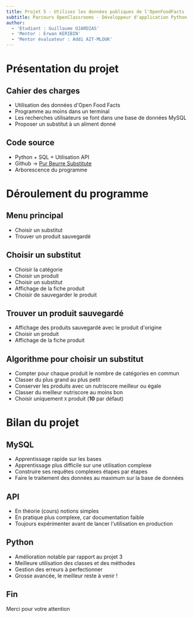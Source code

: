 ```yaml
---
title: Projet 5 - Utilisez les données publiques de l'OpenFoodFacts
subtitle: Parcours OpenClassrooms - Développeur d'application Python
author:
  - 'Etudiant : Guillaume OJARDIAS'
  - 'Mentor : Erwan KERIBIN'
  - 'Mentor évaluateur : Addi AIT-MLOUK'
---
```


# Présentation du projet

## Cahier des charges

- Utilisation des données d'Open Food Facts
- Programme au moins dans un terminal
- Les recherches utilisateurs se font dans une base de données MySQL
- Proposer un substitut à un aliment donné

## Code source

- Python + SQL + Utilisation API
- Github -> [Pur Beurre Substitute](https://github.com/GuillaumeOj/PurBeurreSubstitute)
- Arborescence du programme

# Déroulement du programme

## Menu principal

- Choisir un substitut
- Trouver un produit sauvegardé


## Choisir un substitut

- Choisir la catégorie
- Choisir un produit
- Choisir un substitut
- Affichage de la fiche produit
- Choisir de sauvegarder le produit

## Trouver un produit sauvegardé

- Affichage des produits sauvegardé avec le produit d'origine
- Choisir un produit
- Affichage de la fiche produit

## Algorithme pour choisir un substitut

- Compter pour chaque produit le nombre de catégories en commun
- Classer du plus grand au plus petit
- Conserver les produits avec un nutriscore meilleur ou égale
- Classer du meilleur nutriscore au moins bon
- Choisir uniquement `X` produit (**10** par défaut)

# Bilan du projet

## MySQL

- Apprentissage rapide sur les bases
- Apprentissage plus difficile sur une utilisation complexe
- Construire ses requêtes complexes étapes par étapes
- Faire le traitement des données au maximum sur la base de données

## API

- En théorie (cours) notions simples
- En pratique plus complexe, car documentation faible
- Toujours expérimenter avant de lancer l'utilisation en production

## Python

- Amélioration notable par rapport au projet 3
- Meilleure utilisation des classes et des méthodes
- Gestion des erreurs à perfectionner
- Grosse avancée, le meilleur reste à venir !

## Fin

Merci pour votre attention